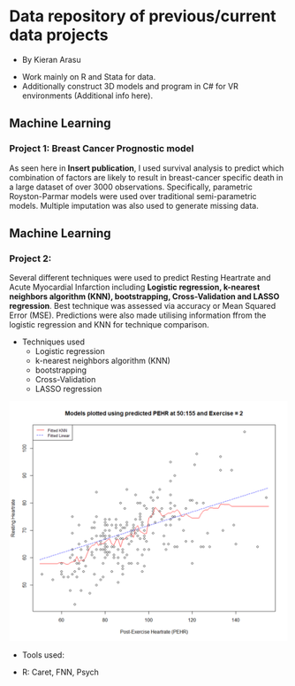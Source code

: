 # Data repository of previous/current data projects
* By Kieran Arasu
- Work mainly on R and Stata for data.
- Additionally construct 3D models and program in C# for VR environments (Additional info here).


## Machine Learning
### Project 1: Breast Cancer Prognostic model
As seen here in **Insert publication**, I used survival analysis to predict which combination of factors are likely to result in breast-cancer specific death in a large dataset of over 3000 observations. Specifically, parametric Royston-Parmar models were used over
traditional semi-parametric models. Multiple imputation was also used to generate missing data.



## Machine Learning
### Project 2: 
Several different techniques were used to predict Resting Heartrate and Acute Myocardial Infarction including **Logistic regression, k-nearest neighbors algorithm (KNN), bootstrapping, Cross-Validation and LASSO 
regression**. Best technique was assessed via accuracy or Mean Squared Error (MSE). Predictions were also made utilising information ffrom the logistic regression and KNN for technique comparison.

* Techniques used
  - Logistic regression
  - k-nearest neighbors algorithm (KNN)
  - bootstrapping
  - Cross-Validation
  - LASSO regression
  

![](./images/GraphML.png)

* Tools used:
 - R: Caret, FNN, Psych
<!---
KieranArasu/KieranArasu is a ✨ special ✨ repository because its `README.md` (this file) appears on your GitHub profile.
You can click the Preview link to take a look at your changes.
--->
